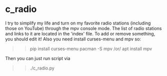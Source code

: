 # c_radio
I try to simplify my life and turn on my favorite radio stations (including those on YouTube) through the mpv console mode. 
The list of radio stations and links to it are located in the 'index' file. To add or remove something, you should edit it!
Also you need install curses-menu and mpv
so:


>> pip install curses-menu
>> pacman -S mpv /or/ apt install mpv


Then you can just run script via
>> ./c_radio.py
